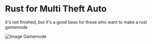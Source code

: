 # Rust for Multi Theft Auto
it's not finished, but it's a good base for those who want to make a rust gamemode

![Image Gamemode](https://cdn.discordapp.com/attachments/769891911770570755/832847550955913216/Captura_de_Tela_28.png)

